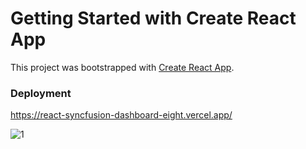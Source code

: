 # Getting Started with Create React App

This project was bootstrapped with [Create React App](https://github.com/facebook/create-react-app).

### Deployment

https://react-syncfusion-dashboard-eight.vercel.app/

![1](https://user-images.githubusercontent.com/72511459/228819101-a22182a8-e989-41dc-a05e-aeb4291ecef1.PNG)
